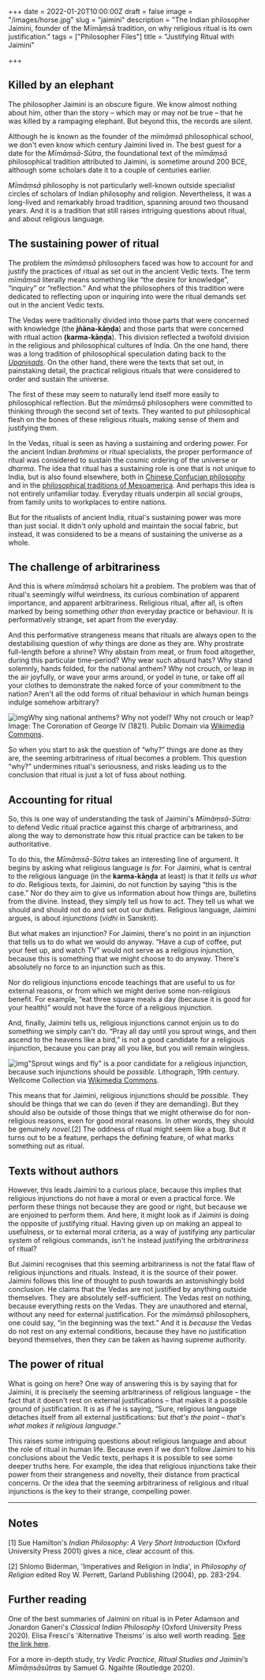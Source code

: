 +++
date = 2022-01-20T10:00:00Z
draft = false
image = "/images/horse.jpg"
slug = "jaimini"
description = "The Indian philosopher Jaimini, founder of the Mīmāṃsā tradition, on why religious ritual is its own justification."
tags = ["Philosopher Files"]
title = "Justifying Ritual with Jaimini"

+++

## Killed by an elephant

The  philosopher Jaimini is an obscure figure. We know almost nothing about  him, other than the story – which may or may not be true – that he was  killed by a rampaging elephant. But beyond this, the records are silent.

Although he is known as the founder of the *mīmāṃsā* philosophical school, we don't even know which century Jaimini lived in. The best guest for a date for the *Mīmāṃsā-Sūtra*, the foundational text of the *mīmāṃsā* philosophical tradition attributed to Jaimini, is sometime around 200 BCE, although  some scholars date it to a couple of centuries earlier. 

*Mīmāṃsā* philosophy is not particularly well-known outside specialist circles of scholars  of Indian philosophy and religion. Nevertheless, it was a long-lived and remarkably broad tradition, spanning around two thousand years. And it  is a tradition that still raises intriguing questions about ritual, and  about religious language.

## The sustaining power of ritual

The problem the *mīmāṃsā* philosophers faced was how to account for and justify the practices of ritual as set out in the ancient Vedic texts. The term *mīmāṃsā* literally means something like “the desire for knowledge”, “inquiry” or “reflection.” And what the philosophers of this tradition were  dedicated to reflecting upon or inquiring into were the ritual demands  set out in the ancient Vedic texts. 

The Vedas were traditionally divided into those parts that were concerned with knowledge (the **jñāna-kāṇḍa**) and those parts that were concerned with ritual action **(karma-kāṇḍa**). This division reflected a twofold division in the religious and  philosophical cultures of India. On the one hand, there was a long  tradition of philosophical speculation dating back to the *[Upaniṣads](/yajnavalkya/)*. On the other hand, there were the texts that set out, in painstaking  detail, the practical religious rituals that were considered to order  and sustain the universe.

The first of these may seem to naturally lend itself more easily to philosophical reflection. But the *mīmāṃsā* philosophers were committed to thinking through the second set of texts. They wanted to put philosophical flesh on the bones of these religious rituals,  making sense of them and justifying them.

In the Vedas, ritual is seen as having a sustaining and ordering power. For the ancient Indian *brahmins* or ritual specialists, the proper performance of ritual was considered to sustain the cosmic ordering of the universe or *dharma*. The idea that ritual has a sustaining role is one that is not unique to India, but is also found elsewhere, both in [Chinese Confucian philosophy](/ritual-and-creativity/) and in the [philosophical traditions of Mesoamerica](/maya-philosophy/). And perhaps this idea is not entirely unfamiliar today. Everyday  rituals underpin all social groups, from family units to workplaces to  entire nations. 

But for the ritualists of ancient India, ritual's sustaining power was more than just social. It didn't only uphold and  maintain the social fabric, but instead, it was considered to be a means of sustaining the universe as a whole. 

## The challenge of arbitrariness

And this is where *mīmāṃsā* scholars hit a problem. The problem was that of ritual's seemingly wilful  weirdness, its curious combination of apparent importance, and apparent  arbitrariness. Religious ritual, after all, is often marked by being  something *other than* everyday practice or behaviour. It is performatively strange, set apart from the everyday.

And this performative strangeness means that rituals are always open to the destabilising question of *why* things are done as they are. Why prostrate full-length before a shrine? Why  abstain from meat, or from food altogether, during this particular  time-period? Why wear such absurd hats? Why stand solemnly, hands  folded, for the national anthem? Why not crouch, or leap in the air  joyfully, or wave your arms around, or yodel in tune, or take off all  your clothes to demonstrate the naked force of your commitment to the  nation? Aren't all the odd forms of ritual behaviour in which human  beings indulge somehow arbitrary?

![img](/images/Coronation_of_George_IV.jpg)Why sing national anthems? Why not yodel? Why not crouch or leap? Image: The Coronation of George IV (1821). Public Domain via [Wikimedia Commons](https://commons.wikimedia.org/wiki/File:Coronation_of_George_IV.jpg).

So when you start to ask the question of “why?” things are done as they  are, the seeming arbitrariness of ritual becomes a problem. This  question “why?” undermines ritual's seriousness, and risks leading us to the conclusion that ritual is just a lot of fuss about nothing. 

## Accounting for ritual

So, this is one way of understanding the task of Jaimini's *Mīmāṃsā-Sūtra:* to defend Vedic ritual practice against this charge of arbitrariness,  and along the way to demonstrate how this ritual practice can be taken  to be authoritative.

To do this, the *Mīmāṃsā-Sūtra* takes an interesting line of argument. It begins by asking what religious language is *for.* For Jaimini, what is central to the religious language (in the **karma-kāṇḍa** at least) is that it *tells us what to do*. Religious texts, for Jaimini, do not function by saying “this is the  case.” Nor do they aim to give us information about how things are,  bulletins from the divine. Instead, they simply tell us how to act. They tell us what we should and should not do and set out our duties.  Religious language, Jaimini argues, is about *injunctions* (*vidhi* in Sanskrit).

But what makes an injunction? For Jaimini, there's no point in an  injunction that tells us to do what we would do anyway. “Have a cup of  coffee, put your feet up, and watch TV” would not serve as a religious  injunction, because this is something that we might choose to do anyway. There's absolutely no force to an injunction such as this.

Nor do religious injunctions encode teachings that are useful to us for  external reasons, or from which we might derive some non-religious  benefit. For example, “eat three square meals a day (because it is good  for your health)” would not have the force of a religious injunction.

And, finally, Jaimini tells us, religious injunctions cannot enjoin us to do something we simply can't do. “Pray all day until you sprout wings, and then ascend to the heavens like a bird,” is not a good candidate for a  religious injunction, because you can pray all you like, but you will  remain wingless.

![img](https://www.lookingforwisdom.com/content/images/2022/01/Two_birds_with_human_heads_sitting_on_a_nest_and_on_a_branch_Wellcome_V0023081.jpg)"Sprout wings and fly" is a poor candidate for a religious injunction, because such injunctions should be *possible*. Lithograph, 19th century. Wellcome Collection via [Wikimedia Commons](https://commons.wikimedia.org/wiki/File:Two_birds_with_human_heads_sitting_on_a_nest_and_on_a_branch_Wellcome_V0023081.jpg).

This means that for Jaimini, religious injunctions should be *possible*. They should be things that we can do (even if they are demanding). But  they should also be outside of those things that we might otherwise do  for non-religious reasons, even for good moral reasons. In other words,  they should be genuinely *novel.*[2] The oddness of ritual might  seem like a bug. But it turns out to be a feature, perhaps the defining  feature, of what marks something out as ritual.

## Texts without authors

However, this leads Jaimini to a curious place, because this implies that  religious injunctions do not have a moral or even a practical force. We  perform these things not because they are good or right, but because we  are enjoined to perform them. And here, it might look as if Jaimini is  doing the opposite of justifying ritual. Having given up on making an  appeal to usefulness, or to external moral criteria, as a way of  justifying any particular system of religious commands, isn't he instead justifying the *arbitrariness* of ritual? 

But Jaimini  recognises that this seeming arbitrariness is not the fatal flaw of  religious injunctions and rituals. Instead, it is the source of their  power. Jaimini follows this line of thought to push towards an  astonishingly bold conclusion. He claims that the Vedas are not  justified by anything outside themselves. They are absolutely  self-sufficient. The Vedas rest on nothing, because everything rests on  the Vedas. They are unauthored and eternal, without any need for  external justification. For the *mīmāṃsā* philosophers, one could say, “in the beginning was the text.” And it is *because* the Vedas do not rest on any external conditions, because they have no  justification beyond themselves, then they can be taken as having  supreme authority.

## The power of ritual

What is going on here? One way of answering this is by saying that for  Jaimini, it is precisely the seeming arbitrariness of religious language – the fact that it doesn't rest on external justifications – that makes it a possible ground of justification. It is as if he is saying, “Sure, religious language detaches itself from all external justifications:  but *that's the point – that's what makes it religious language*.”

This raises some intriguing questions about religious language and about the role of ritual in human life. Because even if we don't follow Jaimini  to his conclusions about the Vedic texts, perhaps it is possible to see  some deeper truths here. For example, the idea that religious  injunctions take their power from their strangeness and novelty, their  distance from practical concerns. Or the idea that the seeming  arbitrariness of religious and ritual injunctions is the key to their  strange, compelling power.

------

## Notes

[1] Sue Hamilton's *Indian Philosophy: A Very Short Introduction* (Oxford University Press 2001) gives a nice, clear account of this. 

[2] Shlomo Biderman, 'Imperatives and Religion in India', in *Philosophy of Religion* edited Roy W. Perrett, Garland Publishing (2004), pp. 283-294.

## Further reading

One of the best summaries of Jaimini on ritual is in Peter Adamson and Jonardon Ganeri's *Classical Indian Philosophy* (Oxford University Press 2020)*.* Elisa Fresci's 'Alternative Theisms' is also well worth reading. [See the link here](https://archive.philosophersmag.com/alternative-theisms/).

For a more in-depth study, try *Vedic Practice, Ritual Studies and Jaimini’s Mīmāṃsāsūtras* by Samuel G. Ngaihte (Routledge 2020).
